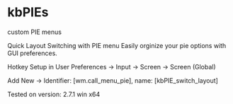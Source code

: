 # kbPIEs
custom PIE menus


Quick Layout Switching with PIE menu
Easily orginize your pie options with GUI preferences.

Hotkey Setup in User Preferences -> Input -> Screen -> Screen (Global)

Add New -> Identifier: [wm.call_menu_pie], name: [kbPIE_switch_layout]

Tested on version: 2.7.1 win x64
